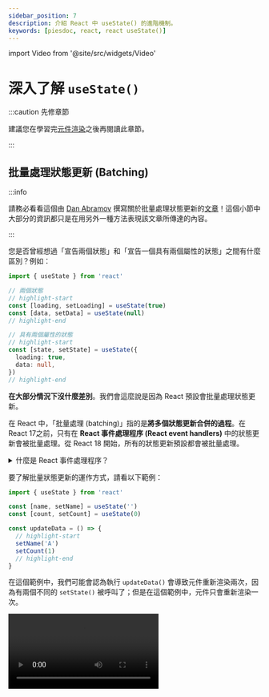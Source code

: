 ```yaml
---
sidebar_position: 7
description: 介紹 React 中 useState() 的進階機制。
keywords: [piesdoc, react, react useState()]
---
```


import Video from '@site/src/widgets/Video'

# 深入了解 `useState()`

:::caution 先修章節

建議您在學習完[元件渲染](./component-rendering)之後再閱讀此章節。

:::

## 批量處理狀態更新 (Batching)

:::info

請務必看看這個由 [Dan Abramov](https://github.com/gaearon) 撰寫關於批量處理狀態更新的[文章](https://github.com/reactwg/react-18/discussions/21)！這個小節中大部分的資訊都只是在用另外一種方法表現該文章所傳達的內容。

:::

您是否曾經想過「宣告兩個狀態」和「宣告一個具有兩個屬性的狀態」之間有什麼區別？例如：

```ts showLineNumbers
import { useState } from 'react'

// 兩個狀態
// highlight-start
const [loading, setLoading] = useState(true)
const [data, setData] = useState(null)
// highlight-end

// 具有兩個屬性的狀態
// highlight-start
const [state, setState] = useState({
  loading: true,
  data: null,
})
// highlight-end
```

**在大部分情況下沒什麼差別**。我們會這麼說是因為 React 預設會批量處理狀態更新。

在 React 中，「批量處理 (batching)」指的是**將多個狀態更新合併的過程**。在 React 17之前，只有在 **React 事件處理程序 (React event handlers)** 中的狀態更新會被批量處理。從 React 18 開始，所有的狀態更新預設都會被批量處理。

<details>
  <summary>什麼是 React 事件處理程序？</summary>

  React 事件處理程序指的是您在 VSCode 中將鼠標停留在處理程序屬性 (handler prop) 上面會看到的 `React.[什麼]EventHandler`：

  <img src="/img/react/use-state-in-depth_react-event-handler-hover.png" alt="How to check if a handler prop is React event handler in VSCode" />

  您也可以在宣告檔案 (declaration file) 中看見所有的類別：

  <img src="/img/react/use-state-in-depth_react-event-handler-type.png" alt="React event handler declaration file" />

  絕大部分的原生事件都已經被 React 處理好了，像是`onClick()`、`onChange()`、`onBlur()`、`onDrag()`、`onSubmit()`等等。生命週期鉤子 (life-cycle hooks) 如 `componentDidMount()` 和 `useEffect()` 也都屬於 React 事件處理程序。
</details>


要了解批量狀態更新的運作方式，請看以下範例：

```ts showLineNumbers
import { useState } from 'react'

const [name, setName] = useState('')
const [count, setCount] = useState(0)

const updateData = () => {
  // highlight-start
  setName('A')
  setCount(1)
  // highlight-end
}
```

在這個範例中，我們可能會認為執行 `updateData()` 會導致元件重新渲染兩次，因為有兩個不同的 `setState()` 被呼叫了；但是在這個範例中，元件只會重新渲染一次。

<Video src="/video/react/use-state-in-depth_batching-1.mov" />

在解釋為何會如此之前，我們再多看看另外一個範例：

```ts showLineNumbers
import { useState } from 'react'

const [name, setName] = useState('')
const [count, setCount] = useState(0)

const updateData = () => {
  // highlight-start
  setName('A')
  setCount(1)

  setName('B')
  setCount(2)

  setName('C')
  setCount(3)
  // highlight-end
}
```

在這個範例中，即使有這麼多個 `setState()` 在 `updateData()` 中被呼叫，元件仍然只會重新渲染**一次**。

<Video src="/video/react/use-state-in-depth_batching-2.mov" />

為什麼？

如果我們仔細想想，這其實挺合理的。在上面的範例中，當 `count` 的數值從 `0` 一路被更新到 `3` 時，我們不會想要使用者在畫面上看見快速的閃爍。既然我們知道最後被傳遞給 `setCount()` 的數值是 `3`，我們大可以跳過前面所有的數值，直接將 `count` 的值更新到 `3`。同樣的道理也可以套用在 `name` 身上。

此外，在所有的[更新請求](./component-rendering#更新請求)都被處理完成後，React 就會知道該被更新的狀態是 `name` 和 `count`。為了將重新渲染的次數減到最少，同時避免使用者在畫面上看見任何閃爍，React 會同時更新這兩個狀態，而不是單獨更新他們。

下面的動畫說明了在上面的範例中，狀態是如何被更新的。雖然動畫中的實作和 React 的實作不完全相同，但它應該能讓您大致了解元件中的渲染循環是如何進行的。

:::info

若您有興趣了解 React 如何處理狀態更新，請參考[官方文件](https://beta.reactjs.org/learn/queueing-a-series-of-state-updates)。

:::

<Video src="/video/react/use-state-in-depth_batching-analysis.mov" />

- 在首次渲染之前：
  - 元件中的所有狀態都會被存入一個虛擬的 `states` 物件當中。
  - 一個名為 `updateRequests` 的虛擬物件會被建立，用來存放所有尚未處理的[更新請求](./component-rendering#更新請求)。
  - 一個名為 `patches` 的虛擬物件會被建立，用來存放 `states` 在下一次渲染中的值。
- 當 `setState()` 被呼叫時，該參數 (數值或是函式) 會被放入該狀態在 `updateRequests` 中所對應的陣列裡。
- 針對每個狀態，React 依據他們各自的更新請求計算出他們在下一次渲染中的值並放入 `patches` 中，然後清除 `updateRequests` 和 `patches`。

在那之後，React 會依據 `states` 中的值更新 DOM 節點，然後等待下一個[處理更新請求的時機](./component-rendering#響應式數值何時會被更新)。

## 更新函式 (Updater Functions)

在 React 中，更新函式指的是**被傳遞給 [`setState()](./use-state#setstate) 的函式**。若我們需要依據某個狀態先前的數值做更新，或是當狀態是一個非原始型別的數值 (像是物件或是陣列)，更新函式就會派上用場。

請看以下範例：

```ts showLineNumbers
import { useState } from 'react'

const [count, setCount] = useState(0)

const updateCount = () => {
  setCount(1)
  // `prevCount` 會是 `1`.
  // highlight-next-line
  setCount((prevCount) => prevCount + 2)
}
```

在這個範例中，我們首先呼叫 `setCount(1)`，這會讓 `count` 的值在下一次渲染中被更新成 `1`。之後，我們呼叫了 `setCount((prevCount) => prevCount + 2)`，它的意思是「給我上次被傳入 `setCount()` 的數值，然後將 `count` 更新成 `(那個數值 + 2)`」。因此，在這個範例中，執行 `updateCount()` 會使 `count` 的值被更新成 `3`。

<Video src="/video/react/use-state-in-depth_updater-function-1.mov" height="300px" />

很好，讓我們看看另外一個範例：

```ts showLineNumbers
import { useState } from 'react'

const [count, setCount] = useState(0)

const updateCount = () => {
  // highlight-start
  setCount((prevCount) => prevCount + 1)
  setCount((prevCount) => prevCount + 2)
  setCount((prevCount) => prevCount + 3)
  setCount(4)
  // highlight-end
}
```

在這個範例中：

- 有一個更新函式在數值被傳遞給 `setCount()` 之前被使用了。在這種情況下，React 會使用該狀態目前的數值作為先前的數值，也就是 `0`。這代表第一個 `setCount()` 中的 `prevCount` 會是 `0`，導致 `count` 的數值被更新成 `0 + 1`。因此，`1` 會是 `count` 在下一次渲染中的數值。
- 當 `setCount((prevCount) => prevCount + 2)` 被呼叫時，React 知道上一次在 `setCount()` 中計算出來的數值為 `1`。這代表第二個 `setCount()` 中的 `prevCount` 會是 `1`，導致 `count` 的數值被更新成 `1 + 2`。因此，`3` 會是 `count` 在下一次渲染中的數值。
- 當 `setCount((prevCount) => prevCount + 3)` 被呼叫時，React 知道上一次在 `setCount()` 中計算出來的數值為 `3`。這代表第三個 `setCount()` 中的 `prevCount` 會是 `3`，導致 `count` 的數值被更新成 `3 + 3`。因此，`6` 會是 `count` 在下一次渲染中的數值。
- 當 `setCount(4)` 被呼叫時，它會將 `count` 在下一個渲染中的值覆蓋為 `4`。

因此，執行 `updateCount()` 會使 `count` 的值被更新成 `4`。

<Video src="/video/react/use-state-in-depth_updater-function-2.mov" />

## 該傳遞數值還是更新函式？

**在大部分情況下沒什麼差別**。大部分的開發人員頻繁使用更新函式，因為它是一種方便、可靠的方法，可以依據狀態先前的值來更新狀態，而無需擔心其他事情。但是依據情況的不同，您也許不見得需要更新函式。請看以下範例：

```ts showLineNumbers
import { useState } from 'react'

const [user, setUser] = useState({
  firstName: 'hello',
  lastName: 'world',
})

const updateUser = (name, value) => {
  const nextUser = {
    ...user,
    [name]: value,
  }
  setUser(nextUser)
}
```

在上面的範例中，即使我們沒有使用更新函式，`updateUser()` 仍然保證會取得 `user` 最即時的數值。因為 `user` 是一個狀態，它的改變會造成元件重新渲染，`updateUser()` 也會隨之重新宣告。但是若您還是想要在每個地方都使用更新函式，那也沒問題，它通常不會破壞任何東西！

使用更新函式的優點之一是，即使在不便存取狀態的情況下，它也能依據狀態先前的數值做更新。舉例來說：

```ts showLineNumbers
import { useState, useCallback } from 'react'

const [count, setCount] = useState(0)

// highlight-start
const increment = useCallback(() => {
  setCount(prev => prev + 1)
}, [])
// highlight-end
```

在這個範例中，由於我們使用了更新函式，即使 `increment()` 被包裹在沒有任何依賴值的 [`useCallback()`](./optimization-functions#usecallback) 中，`count` 的數值仍然會正確的更新。這使得更新函式在需要將函式傳遞給被記憶的子元件作為屬性時特別有用。